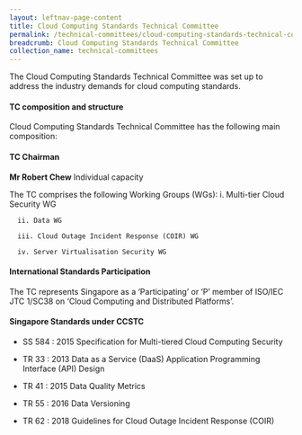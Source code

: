 ```yaml
---
layout: leftnav-page-content
title: Cloud Computing Standards Technical Committee
permalink: /technical-committees/cloud-computing-standards-technical-committee/
breadcrumb: Cloud Computing Standards Technical Committee
collection_name: technical-committees
---
```


The Cloud Computing Standards Technical Committee was set up to address the industry demands for cloud computing standards.

#### TC composition and structure
Cloud Computing Standards Technical Committee has the following main composition:

#### TC Chairman

**Mr Robert Chew**
Individual capacity

The TC comprises the following Working Groups (WGs):
      i. Multi-tier Cloud Security WG

      ii. Data WG

      iii. Cloud Outage Incident Response (COIR) WG

      iv. Server Virtualisation Security WG


#### International Standards Participation
The TC represents Singapore as a ‘Participating’ or ‘P’ member of ISO/IEC JTC 1/SC38 on ‘Cloud Computing and Distributed Platforms’.


#### Singapore Standards under CCSTC

* SS 584 : 2015   Specification for Multi-tiered Cloud Computing Security

* TR 33 : 2013   Data as a Service (DaaS) Application Programming Interface (API) Design

* TR 41 : 2015   Data Quality Metrics

* TR 55 : 2016   Data Versioning

* TR 62 : 2018   Guidelines for Cloud Outage Incident Response (COIR)

